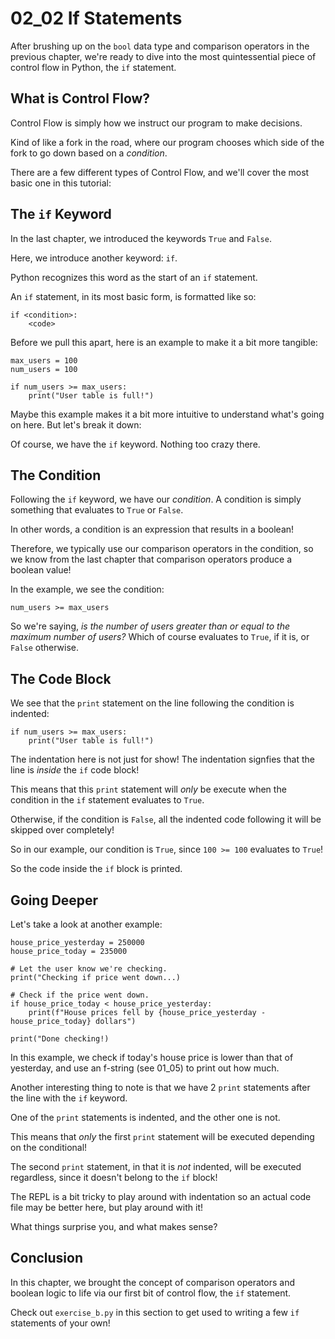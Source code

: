 # 02_02 If Statements

After brushing up on the `bool` data type and comparison operators in the previous chapter, we're ready to dive into the most quintessential piece of control flow in Python, the `if` statement.

## What is Control Flow?

Control Flow is simply how we instruct our program to make decisions.

Kind of like a fork in the road, where our program chooses which side of the fork to go down based on a _condition_.

There are a few different types of Control Flow, and we'll cover the most basic one in this tutorial:

## The `if` Keyword

In the last chapter, we introduced the keywords `True` and `False`.

Here, we introduce another keyword: `if`.

Python recognizes this word as the start of an `if` statement.

An `if` statement, in its most basic form, is formatted like so:

```python3
if <condition>:
    <code>
```

Before we pull this apart, here is an example to make it a bit more tangible:

```python3
max_users = 100
num_users = 100

if num_users >= max_users:
    print("User table is full!")
```

Maybe this example makes it a bit more intuitive to understand what's going on here. But let's break it down:

Of course, we have the `if` keyword. Nothing too crazy there.

## The Condition

Following the `if` keyword, we have our _condition_. A condition is simply something that evaluates to `True` or `False`.

In other words, a condition is an expression that results in a boolean!

Therefore, we typically use our comparison operators in the condition, so we know from the last chapter that comparison operators produce a boolean value!

In the example, we see the condition:

```python3
num_users >= max_users
```

So we're saying, _is the number of users greater than or equal to the maximum number of users?_ Which of course evaluates to `True`, if it is, or `False` otherwise.

## The Code Block

We see that the `print` statement on the line following the condition is indented:

```python3
if num_users >= max_users:
    print("User table is full!")
```

The indentation here is not just for show! The indentation signfies that the line is _inside_ the `if` code block!

This means that this `print` statement will _only_ be execute when the condition in the `if` statement evaluates to `True`.

Otherwise, if the condition is `False`, all the indented code following it will be skipped over completely!

So in our example, our condition is `True`, since `100 >= 100` evaluates to `True`!

So the code inside the `if` block is printed.

## Going Deeper

Let's take a look at another example:

```python3
house_price_yesterday = 250000
house_price_today = 235000

# Let the user know we're checking.
print("Checking if price went down...)

# Check if the price went down.
if house_price_today < house_price_yesterday:
    print(f"House prices fell by {house_price_yesterday - house_price_today} dollars")

print("Done checking!)
```

In this example, we check if today's house price is lower than that of yesterday, and use an f-string (see 01_05) to print out how much.

Another interesting thing to note is that we have 2 `print` statements after the line with the `if` keyword.

One of the `print` statements is indented, and the other one is not.

This means that _only_ the first `print` statement will be executed depending on the conditional!

The second `print` statement, in that it is _not_ indented, will be executed regardless, since it doesn't belong to the `if` block!

The REPL is a bit tricky to play around with indentation so an actual code file may be better here, but play around with it!

What things surprise you, and what makes sense?

## Conclusion

In this chapter, we brought the concept of comparison operators and boolean logic to life via our first bit of control flow, the `if` statement.

Check out `exercise_b.py` in this section to get used to writing a few `if` statements of your own!
